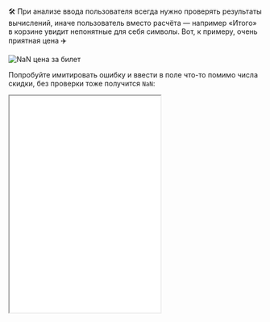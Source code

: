 🛠 При анализе ввода пользователя всегда нужно проверять результаты вычислений, иначе пользователь вместо расчёта — например «Итого» в корзине увидит непонятные для себя символы. Вот, к примеру, очень приятная цена ✈️

![NaN цена за билет](../images/1.png)

Попробуйте имитировать ошибку и ввести в поле что-то помимо числа скидки, без проверки тоже получится `NaN`:

<iframe title="Калькулятор скидки — Number.isNaN() — Дока" src="../demos/index/" height="430"></iframe>
